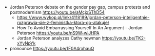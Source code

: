 - Jordan Peterson debate on the gender pay gap, campus protests and postmodernism https://youtu.be/aMcjxSThD54
  - https://www.wykop.pl/link/4118189/jordan-peterson-inteligentnie-rozprawia-sie-z-feministka-ktora-go-atakuje/
  - How To Avoid Embarrassing Yourself In An Argument - Jordan Peterson https://youtu.be/nS9W-wlJHPA
  - Jordan Peterson analyzes Cathy newman https://youtu.be/TK2-xYyNpYk
- pronounce https://youtu.be/1F0A4rohauQ